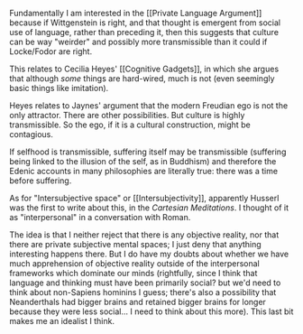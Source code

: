 Fundamentally I am interested in the [[Private Language Argument]] because if Wittgenstein is right, and that thought is emergent from social use of language, rather than preceding it, then this suggests that culture can be way "weirder" and possibly more transmissible than it could if Locke/Fodor are right.

This relates to Cecilia Heyes' [[Cognitive Gadgets]], in which she argues that although _some_ things are hard-wired, much is not (even seemingly basic things like imitation).

Heyes relates to Jaynes' argument that the modern Freudian ego is not the only attractor.
There are other possibilities.
But culture is highly transmissible.
So the ego, if it is a cultural construction, might be contagious.

If selfhood is transmissible, suffering itself may be transmissible (suffering being linked to the illusion of the self, as in Buddhism) and therefore the Edenic accounts in many philosophies are literally true: there was a time before suffering.

As for "Intersubjective space" or [[Intersubjectivity]], apparently Husserl was the first to write about this, in the _Cartesian Meditations_.
I thought of it as "interpersonal" in a conversation with Roman.

The idea is that I neither reject that there is any objective reality, nor that there are private subjective mental spaces; I just deny that anything interesting happens there.
But I do have my doubts about whether we have much apprehension of objective reality outside of the interpersonal frameworks which dominate our minds (rightfully, since I think that language and thinking must have been primarily social? but we'd need to think about non-Sapiens hominins I guess; there's also a possibility that Neanderthals had bigger brains and retained bigger brains for longer because they were less social... I need to think about this more).
This last bit makes me an idealist I think.
